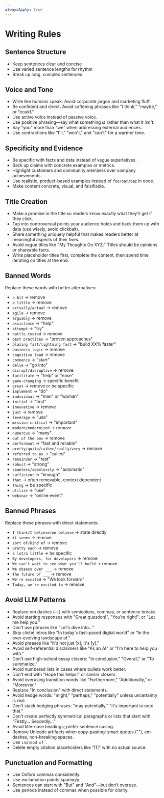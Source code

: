 ```yaml
---
alwaysApply: true
---
```

# Writing Rules

## Sentence Structure
- Keep sentences clear and concise
- Use varied sentence lengths for rhythm
- Break up long, complex sentences

## Voice and Tone
- Write like humans speak. Avoid corporate jargon and marketing fluff.
- Be confident and direct. Avoid softening phrases like "I think," "maybe," or "could."
- Use active voice instead of passive voice.
- Use positive phrasing—say what something _is_ rather than what it _isn't_.
- Say "you" more than "we" when addressing external audiences.
- Use contractions like "I'll," "won't," and "can't" for a warmer tone.

## Specificity and Evidence
- Be specific with facts and data instead of vague superlatives.
- Back up claims with concrete examples or metrics.
- Highlight customers and community members over company achievements.
- Use realistic, product-based examples instead of `foo/bar/baz` in code.
- Make content concrete, visual, and falsifiable.

## Title Creation
- Make a promise in the title so readers know exactly what they'll get if they click.
- Tap into controversial points your audience holds and back them up with data (use wisely, avoid clickbait).
- Share something uniquely helpful that makes readers better at meaningful aspects of their lives.
- Avoid vague titles like "My Thoughts On XYZ." Titles should be opinions or shareable facts.
- Write placeholder titles first, complete the content, then spend time iterating on titles at the end.

## Banned Words
Replace these words with better alternatives:

- `a bit` → remove
- `a little` → remove
- `actually/actual` → remove
- `agile` → remove
- `arguably` → remove
- `assistance` → "help"
- `attempt` → "try"
- `battle tested` → remove
- `best practices` → "proven approaches"
- `blazing fast/lightning fast` → "build XX% faster"
- `business logic` → remove
- `cognitive load` → remove
- `commence` → "start"
- `delve` → "go into"
- `disrupt/disruptive` → remove
- `facilitate` → "help" or "ease"
- `game-changing` → specific benefit
- `great` → remove or be specific
- `implement` → "do"
- `individual` → "man" or "woman"
- `initial` → "first"
- `innovative` → remove
- `just` → remove
- `leverage` → "use"
- `mission-critical` → "important"
- `modern/modernized` → remove
- `numerous` → "many"
- `out of the box` → remove
- `performant` → "fast and reliable"
- `pretty/quite/rather/really/very` → remove
- `referred to as` → "called"
- `remainder` → "rest"
- `robust` → "strong"
- `seamless/seamlessly` → "automatic"
- `sufficient` → "enough"
- `that` → often removable, context dependent
- `thing` → be specific
- `utilize` → "use"
- `webinar` → "online event"

## Banned Phrases
Replace these phrases with direct statements:

- `I think/I believe/we believe` → state directly
- `it seems` → remove
- `sort of/kind of` → remove
- `pretty much` → remove
- `a lot/a little` → be specific
- `By developers, for developers` → remove
- `We can't wait to see what you'll build` → remove
- `We obsess over ___` → remove
- `The future of ___` → remove
- `We're excited` → "We look forward"
- `Today, we're excited to` → remove

## Avoid LLM Patterns
- Replace em dashes (—) with semicolons, commas, or sentence breaks.
- Avoid starting responses with "Great question!", "You're right!", or "Let me help you."
- Don't use phrases like "Let's dive into..."
- Skip cliché intros like "In today's fast-paced digital world" or "In the ever-evolving landscape of."
- Avoid phrases like "it's not just [x], it's [y]."
- Avoid self-referential disclaimers like "As an AI" or "I'm here to help you with."
- Don't use high-school essay closers: "In conclusion," "Overall," or "To summarize."
- Avoid numbered lists in cases where bullets work better.
- Don't end with "Hope this helps!" or similar closers.
- Avoid overusing transition words like "Furthermore," "Additionally," or "Moreover."
- Replace "In conclusion" with direct statements.
- Avoid hedge words: "might," "perhaps," "potentially" unless uncertainty is real.
- Don't stack hedging phrases: "may potentially," "it's important to note that."
- Don't create perfectly symmetrical paragraphs or lists that start with "Firstly... Secondly..."
- Avoid title-case headings; prefer sentence casing.
- Remove Unicode artifacts when copy-pasting: smart quotes (""), em-dashes, non-breaking spaces.
- Use ` instead of ` `.
- Delete empty citation placeholders like "[1]" with no actual source.

## Punctuation and Formatting
- Use Oxford commas consistently.
- Use exclamation points sparingly.
- Sentences can start with "But" and "And"—but don't overuse.
- Use periods instead of commas when possible for clarity.
